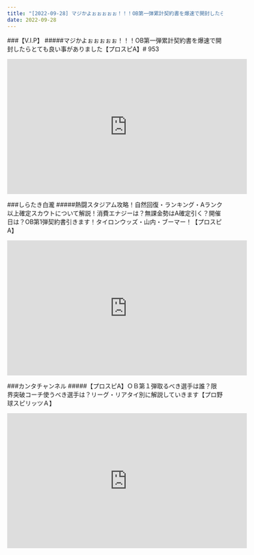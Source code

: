 ```yaml
---
title: "[2022-09-28] マジかよぉぉぉぉぉ！！！OB第一弾累計契約書を爆速で開封したらとても良い事がありました【プロスピA】# 953 他"
date: 2022-09-28
---
```

###【V.I.P】
#####マジかよぉぉぉぉぉ！！！OB第一弾累計契約書を爆速で開封したらとても良い事がありました【プロスピA】# 953
<iframe width="560" height="315" src="https://www.youtube.com/embed/Os8aQ5EYA28" frameborder="0" allow="accelerometer; autoplay; clipboard-write; encrypted-media; gyroscope; picture-in-picture" allowfullscreen></iframe>

###しらたき白瀧
#####熱闘スタジアム攻略！自然回復・ランキング・Aランク以上確定スカウトについて解説！消費エナジーは？無課金勢はA確定引く？開催日は？OB第1弾契約書引きます！タイロンウッズ・山内・ブーマー！【プロスピA】
<iframe width="560" height="315" src="https://www.youtube.com/embed/dwOhnePdl48" frameborder="0" allow="accelerometer; autoplay; clipboard-write; encrypted-media; gyroscope; picture-in-picture" allowfullscreen></iframe>

###カンタチャンネル
#####【プロスピA】ＯＢ第１弾取るべき選手は誰？限界突破コーチ使うべき選手は？リーグ・リアタイ別に解説していきます【プロ野球スピリッツＡ】
<iframe width="560" height="315" src="https://www.youtube.com/embed/I4s-roC31sU" frameborder="0" allow="accelerometer; autoplay; clipboard-write; encrypted-media; gyroscope; picture-in-picture" allowfullscreen></iframe>

